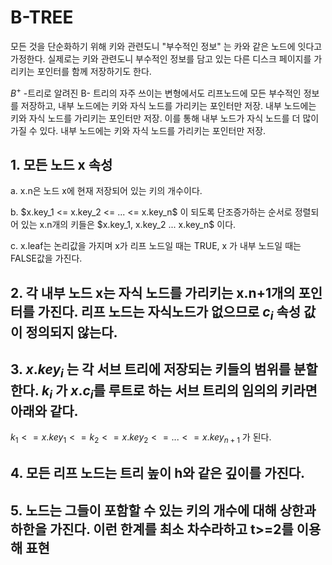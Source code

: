 # B-TREE
    
  모든 것을 단순화하기 위해 키와 관련도니 "부수적인 정보" 는 카와 같은 노드에 잇다고 가정한다.
  실제로는 키와 관련도니 부수적인 정보를 담고 있는 다른 디스크 페이지를 가리키는 포인터를 함께 저장하기도 한다.
    
  $B^+$ -트리로 알려진 B- 트리의 자주 쓰이는 변형에서도 리프노드에 모든 부수적인 정보를 저장하고, 내부 노드에는 키와 자식 노드를 가리키는 포인터만 저장. 
  내부 노드에는 키와 자식 노드를 가리키는 포인터만 저장. 
  이를 통해 내부 노드가 자식 노드를 더 많이 가질 수 있다.
  내부 노드에는 키와 자식 노드를 가리키는 포인터만 저장. 
    
  ## 1. 모든 노드 x 속성
    
  a. x.n은 노드 x에 현재 저장되어 있는 키의 개수이다.
  <p>
  b. $x.key_1 <= x.key_2 <= ... <= x.key_n$ 이 되도록 단조증가하는 순서로 정렬되어 있는 x.n개의 키들은 $x.key_1, x.key_2 ... x.key_n$ 이다.  
  <p>
  c. x.leaf는 논리값을 가지며 x가 리프 노드일 때는 TRUE, x 가 내부 노드일 때는 FALSE값을 가진다.
    
  ## 2. 각 내부 노드 x는 자식 노드를 가리키는 x.n+1개의 포인터를 가진다. 리프 노드는 자식노드가 없으므로 $c_i$ 속성 값이 정의되지 않는다. 
    
  ## 3. $x.key_i$ 는 각 서브 트리에 저장되는 키들의 범위를 분할한다. $k_i$ 가 $x.c_i$를 루트로 하는 서브 트리의 임의의 키라면 아래와 같다.
    
  $k_1 <= x.key_1<= k_2 <=x.key_2<= ... <= x.key_{n+1}$ 가 된다. 
    
  ## 4. 모든 리프 노드는 트리 높이 h와 같은 깊이를 가진다. 
    
  ## 5. 노드는 그들이 포함할 수 있는 키의 개수에 대해 상한과 하한을 가진다. 이런 한계를 최소 차수라하고 t>=2를 이용해 표현
    
